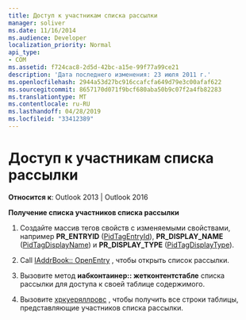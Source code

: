 ```yaml
---
title: Доступ к участникам списка рассылки
manager: soliver
ms.date: 11/16/2014
ms.audience: Developer
localization_priority: Normal
api_type:
- COM
ms.assetid: f724cac8-2d5d-42bc-a15e-99f77a99ce21
description: 'Дата последнего изменения: 23 июля 2011 г.'
ms.openlocfilehash: 2944a53d27bc916ccafcfa649d79e3c00afaf622
ms.sourcegitcommit: 8657170d071f9bcf680aba50b9c07f2a4fb82283
ms.translationtype: MT
ms.contentlocale: ru-RU
ms.lasthandoff: 04/28/2019
ms.locfileid: "33412389"
---
```

# <a name="accessing-the-members-of-a-distribution-list"></a>Доступ к участникам списка рассылки

  
  
**Относится к**: Outlook 2013 | Outlook 2016 
  
 **Получение списка участников списка рассылки**
  
1. Создайте массив тегов свойств с изменяемыми свойствами, например **PR_ENTRYID** ([PidTagEntryId](pidtagentryid-canonical-property.md)), **PR_DISPLAY_NAME** ([PidTagDisplayName](pidtagdisplayname-canonical-property.md)) и **PR_DISPLAY_TYPE** ([PidTagDisplayType](pidtagdisplaytype-canonical-property.md)).
    
2. Call [IAddrBook:: OpenEntry](iaddrbook-openentry.md) , чтобы открыть список рассылки. 
    
3. Вызовите метод **иабконтаинер:: жетконтентстабле** списка рассылки для доступа к своей таблице содержимого. 
    
4. Вызовите [хркуеряллровс](hrqueryallrows.md) , чтобы получить все строки таблицы, представляющие участников списка рассылки. 
    


